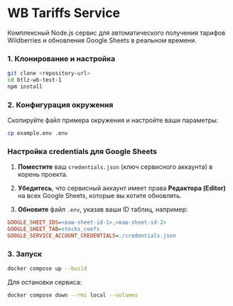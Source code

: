 # WB Tariffs Service

Комплексный Node.js сервис для автоматического получения тарифов Wildberries и обновления Google Sheets в реальном времени.

### 1. Клонирование и настройка

```bash
git clone <repository-url>
cd btlz-wb-test-1
npm install
```

### 2. Конфигурация окружения

Скопируйте файл примера окружения и настройте ваши параметры:

```bash
cp example.env .env
```

### Настройка credentials для Google Sheets

1.  **Поместите** ваш `credentials.json` (ключ сервисного аккаунта) в корень проекта.

2.  **Убедитесь**, что сервисный аккаунт имеет права **Редактора (Editor)** на всех Google Sheets, которые вы хотите обновлять.

3.  **Обновите** файл `.env`, указав ваши ID таблиц, например:

<!-- end list -->

```ini
GOOGLE_SHEET_IDS=<ваш-sheet-id-1>,<ваш-sheet-id-2>
GOOGLE_SHEET_TAB=stocks_coefs
GOOGLE_SERVICE_ACCOUNT_CREDENTIALS=./credentials.json
```

### 3. Запуск

```bash
docker compose up --build
```

Для остановки сервиса:

```bash
docker compose down --rmi local --volumes
```
